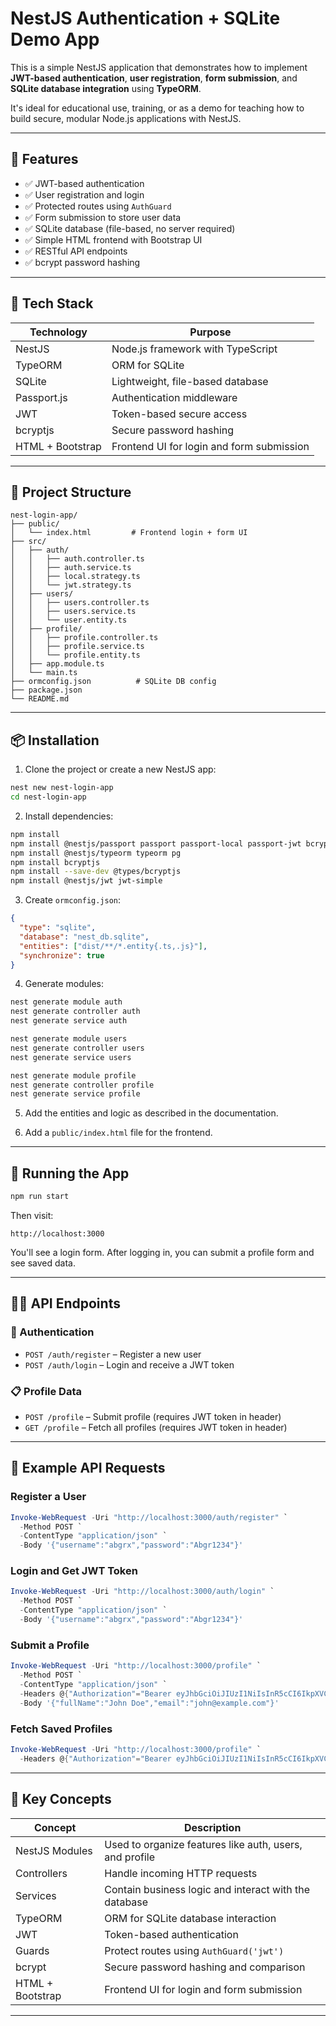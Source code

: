 # NestJS Authentication + SQLite Demo App

This is a simple NestJS application that demonstrates how to implement **JWT-based authentication**, **user registration**, **form submission**, and **SQLite database integration** using **TypeORM**.

It's ideal for educational use, training, or as a demo for teaching how to build secure, modular Node.js applications with NestJS.

---

## 🧩 Features

- ✅ JWT-based authentication
- ✅ User registration and login
- ✅ Protected routes using `AuthGuard`
- ✅ Form submission to store user data
- ✅ SQLite database (file-based, no server required)
- ✅ Simple HTML frontend with Bootstrap UI
- ✅ RESTful API endpoints
- ✅ bcrypt password hashing

---

## 🧰 Tech Stack

| Technology | Purpose |
|----------|---------|
| NestJS | Node.js framework with TypeScript |
| TypeORM | ORM for SQLite |
| SQLite | Lightweight, file-based database |
| Passport.js | Authentication middleware |
| JWT | Token-based secure access |
| bcryptjs | Secure password hashing |
| HTML + Bootstrap | Frontend UI for login and form submission |

---

## 📁 Project Structure

```
nest-login-app/
├── public/
│   └── index.html         # Frontend login + form UI
├── src/
│   ├── auth/
│   │   ├── auth.controller.ts
│   │   ├── auth.service.ts
│   │   ├── local.strategy.ts
│   │   └── jwt.strategy.ts
│   ├── users/
│   │   ├── users.controller.ts
│   │   ├── users.service.ts
│   │   └── user.entity.ts
│   ├── profile/
│   │   ├── profile.controller.ts
│   │   ├── profile.service.ts
│   │   └── profile.entity.ts
│   ├── app.module.ts
│   └── main.ts
├── ormconfig.json          # SQLite DB config
├── package.json
└── README.md
```

---

## 📦 Installation

1. Clone the project or create a new NestJS app:

```bash
nest new nest-login-app
cd nest-login-app
```

2. Install dependencies:

```bash
npm install
npm install @nestjs/passport passport passport-local passport-jwt bcryptjs
npm install @nestjs/typeorm typeorm pg
npm install bcryptjs
npm install --save-dev @types/bcryptjs
npm install @nestjs/jwt jwt-simple
```

3. Create `ormconfig.json`:

```json
{
  "type": "sqlite",
  "database": "nest_db.sqlite",
  "entities": ["dist/**/*.entity{.ts,.js}"],
  "synchronize": true
}
```

4. Generate modules:

```bash
nest generate module auth
nest generate controller auth
nest generate service auth

nest generate module users
nest generate controller users
nest generate service users

nest generate module profile
nest generate controller profile
nest generate service profile
```

5. Add the entities and logic as described in the documentation.

6. Add a `public/index.html` file for the frontend.

---

## 🧪 Running the App

```bash
npm run start
```

Then visit:

```
http://localhost:3000
```

You'll see a login form. After logging in, you can submit a profile form and see saved data.

---

## 🧑‍🏫 API Endpoints

### 🔐 Authentication

- `POST /auth/register` – Register a new user
- `POST /auth/login` – Login and receive a JWT token

### 📋 Profile Data

- `POST /profile` – Submit profile (requires JWT token in header)
- `GET /profile` – Fetch all profiles (requires JWT token in header)

---

## 📝 Example API Requests

### Register a User

```powershell
Invoke-WebRequest -Uri "http://localhost:3000/auth/register" `
  -Method POST `
  -ContentType "application/json" `
  -Body '{"username":"abgrx","password":"Abgr1234"}'
```

### Login and Get JWT Token

```powershell
Invoke-WebRequest -Uri "http://localhost:3000/auth/login" `
  -Method POST `
  -ContentType "application/json" `
  -Body '{"username":"abgrx","password":"Abgr1234"}'
```

### Submit a Profile

```powershell
Invoke-WebRequest -Uri "http://localhost:3000/profile" `
  -Method POST `
  -ContentType "application/json" `
  -Headers @{"Authorization"="Bearer eyJhbGciOiJIUzI1NiIsInR5cCI6IkpXVCJ9.xxxxx"} `
  -Body '{"fullName":"John Doe","email":"john@example.com"}'
```

### Fetch Saved Profiles

```powershell
Invoke-WebRequest -Uri "http://localhost:3000/profile" `
  -Headers @{"Authorization"="Bearer eyJhbGciOiJIUzI1NiIsInR5cCI6IkpXVCJ9.xxxxx"}
```

---

## 🧱 Key Concepts

| Concept | Description |
|--------|-------------|
| NestJS Modules | Used to organize features like auth, users, and profile |
| Controllers | Handle incoming HTTP requests |
| Services | Contain business logic and interact with the database |
| TypeORM | ORM for SQLite database interaction |
| JWT | Token-based authentication |
| Guards | Protect routes using `AuthGuard('jwt')`
| bcrypt | Secure password hashing and comparison
| HTML + Bootstrap | Frontend UI for login and form submission

---
